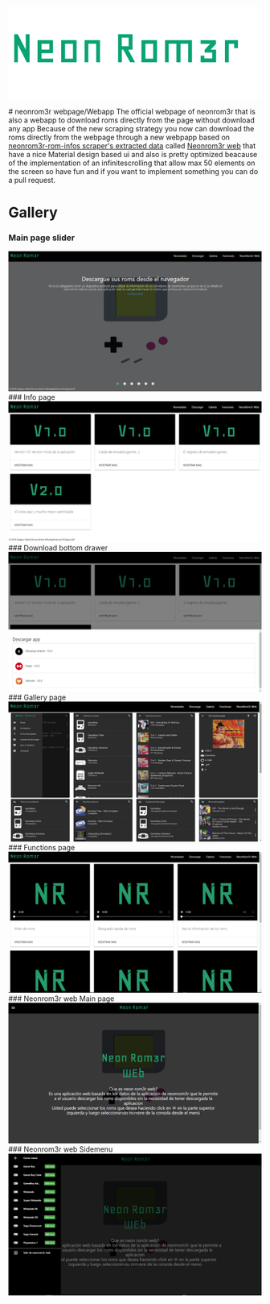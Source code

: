 <p align="center"><img src="https://raw.githubusercontent.com/Gr3gorywolf/neonrom3r-webpage/master/imgs/logolarge.png" /></p>
# neonrom3r webpage/Webapp
The official webpage of neonrom3r that is also a webapp to download roms directly from the page without download any app
Because of the new scraping strategy you now can download the roms directly from the webpage through  a new webpapp based on <a href="https://github.com/Gr3gorywolf/Neonrom3r-rom-infos-scraper">neonrom3r-rom-infos scraper's extracted data</a> called
<a href="https://gr3gorywolf.github.io/neonrom3r-webpage/neonrom3rweb.html">Neonrom3r web</a> that have a nice Material design based ui
and also is pretty optimized beacause of the implementation of an infinitescrolling that allow max 50 elements on the screen so have fun 
and if you want to implement something you can do a pull request. 

# Gallery
### Main page slider
<img src="https://raw.githubusercontent.com/Gr3gorywolf/neonrom3r-webpage/master/imgs/wps.png"/>
<br>
### Info page
<img src="https://raw.githubusercontent.com/Gr3gorywolf/neonrom3r-webpage/master/imgs/wps2.png"/>
<br>
### Download bottom drawer
<img src="https://raw.githubusercontent.com/Gr3gorywolf/neonrom3r-webpage/master/imgs/wps3.png"/>
<br>
### Gallery page
<img src="https://raw.githubusercontent.com/Gr3gorywolf/neonrom3r-webpage/master/imgs/wps4.png"/>
<br>
### Functions page
<img src="https://raw.githubusercontent.com/Gr3gorywolf/neonrom3r-webpage/master/imgs/wps5.png"/>
<br>
### Neonrom3r web Main page
<img src="https://raw.githubusercontent.com/Gr3gorywolf/neonrom3r-webpage/master/imgs/wps6.png"/>
<br>
### Neonrom3r web Sidemenu
<img src="https://raw.githubusercontent.com/Gr3gorywolf/neonrom3r-webpage/master/imgs/wps7.png"/>
